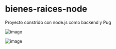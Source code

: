 # bienes-raices-node
Proyecto constrido con node.js como backend y Pug 

![image](https://github.com/OrlayMolina/bienes-raices-node/assets/111409267/5bb604a0-8221-4cff-af62-a57047f6d9da)

![image](https://github.com/OrlayMolina/bienes-raices-node/assets/111409267/58a0c041-76d0-486b-8f40-50f9c0b13060)


